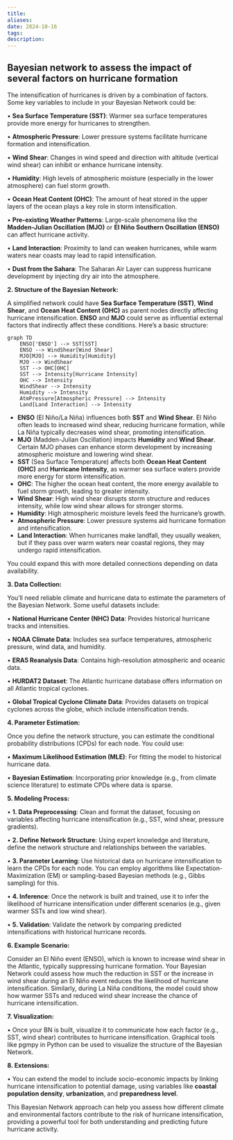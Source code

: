 ```yaml
---
title: 
aliases: 
date: 2024-10-16
tags: 
description:
---
```


## Bayesian network to assess the impact of several factors on hurricane formation

The intensification of hurricanes is driven by a combination of factors. Some key variables to include in your Bayesian Network could be:

• **Sea Surface Temperature (SST)**: Warmer sea surface temperatures provide more energy for hurricanes to strengthen.

• **Atmospheric Pressure**: Lower pressure systems facilitate hurricane formation and intensification.

• **Wind Shear**: Changes in wind speed and direction with altitude (vertical wind shear) can inhibit or enhance hurricane intensity.

• **Humidity**: High levels of atmospheric moisture (especially in the lower atmosphere) can fuel storm growth.

• **Ocean Heat Content (OHC)**: The amount of heat stored in the upper layers of the ocean plays a key role in storm intensification.

• **Pre-existing Weather Patterns**: Large-scale phenomena like the **Madden-Julian Oscillation (MJO)** or **El Niño Southern Oscillation (ENSO)** can affect hurricane activity.

• **Land Interaction**: Proximity to land can weaken hurricanes, while warm waters near coasts may lead to rapid intensification.

• **Dust from the Sahara**: The Saharan Air Layer can suppress hurricane development by injecting dry air into the atmosphere.

  

**2. Structure of the Bayesian Network:**

  

A simplified network could have **Sea Surface Temperature (SST)**, **Wind Shear**, and **Ocean Heat Content (OHC)** as parent nodes directly affecting hurricane intensification. **ENSO** and **MJO** could serve as influential external factors that indirectly affect these conditions. Here’s a basic structure:

```mermaid
graph TD
    ENSO['ENSO'] --> SST[SST]
    ENSO --> WindShear[Wind Shear]
    MJO[MJO] --> Humidity[Humidity]
    MJO --> WindShear
    SST --> OHC[OHC]
    SST --> Intensity[Hurricane Intensity]
    OHC --> Intensity
    WindShear --> Intensity
    Humidity --> Intensity
    AtmPressure[Atmospheric Pressure] --> Intensity
    Land[Land Interaction] --> Intensity
```

- **ENSO** (El Niño/La Niña) influences both **SST** and **Wind Shear**. El Niño often leads to increased wind shear, reducing hurricane formation, while La Niña typically decreases wind shear, promoting intensification.
- **MJO** (Madden-Julian Oscillation) impacts **Humidity** and **Wind Shear**. Certain MJO phases can enhance storm development by increasing atmospheric moisture and lowering wind shear.
- **SST** (Sea Surface Temperature) affects both **Ocean Heat Content (OHC)** and **Hurricane Intensity**, as warmer sea surface waters provide more energy for storm intensification.
- **OHC**: The higher the ocean heat content, the more energy available to fuel storm growth, leading to greater intensity.
- **Wind Shear**: High wind shear disrupts storm structure and reduces intensity, while low wind shear allows for stronger storms.
- **Humidity**: High atmospheric moisture levels feed the hurricane’s growth.
- **Atmospheric Pressure**: Lower pressure systems aid hurricane formation and intensification.
- **Land Interaction**: When hurricanes make landfall, they usually weaken, but if they pass over warm waters near coastal regions, they may undergo rapid intensification.


You could expand this with more detailed connections depending on data availability.


**3. Data Collection:**

  You’ll need reliable climate and hurricane data to estimate the parameters of the Bayesian Network. Some useful datasets include:

• **National Hurricane Center (NHC) Data**: Provides historical hurricane tracks and intensities.

• **NOAA Climate Data**: Includes sea surface temperatures, atmospheric pressure, wind data, and humidity.

• **ERA5 Reanalysis Data**: Contains high-resolution atmospheric and oceanic data.

• **HURDAT2 Dataset**: The Atlantic hurricane database offers information on all Atlantic tropical cyclones.

• **Global Tropical Cyclone Climate Data**: Provides datasets on tropical cyclones across the globe, which include intensification trends.

**4. Parameter Estimation:**

Once you define the network structure, you can estimate the conditional probability distributions (CPDs) for each node. You could use:

  

• **Maximum Likelihood Estimation (MLE)**: For fitting the model to historical hurricane data.

• **Bayesian Estimation**: Incorporating prior knowledge (e.g., from climate science literature) to estimate CPDs where data is sparse.

  

**5. Modeling Process:**

  

• **1. Data Preprocessing**: Clean and format the dataset, focusing on variables affecting hurricane intensification (e.g., SST, wind shear, pressure gradients).

• **2. Define Network Structure**: Using expert knowledge and literature, define the network structure and relationships between the variables.

• **3. Parameter Learning**: Use historical data on hurricane intensification to learn the CPDs for each node. You can employ algorithms like Expectation-Maximization (EM) or sampling-based Bayesian methods (e.g., Gibbs sampling) for this.

• **4. Inference**: Once the network is built and trained, use it to infer the likelihood of hurricane intensification under different scenarios (e.g., given warmer SSTs and low wind shear).

• **5. Validation**: Validate the network by comparing predicted intensifications with historical hurricane records.

  

**6. Example Scenario:**

  

Consider an El Niño event (ENSO), which is known to increase wind shear in the Atlantic, typically suppressing hurricane formation. Your Bayesian Network could assess how much the reduction in SST or the increase in wind shear during an El Niño event reduces the likelihood of hurricane intensification. Similarly, during La Niña conditions, the model could show how warmer SSTs and reduced wind shear increase the chance of hurricane intensification.

  

**7. Visualization:**

  

• Once your BN is built, visualize it to communicate how each factor (e.g., SST, wind shear) contributes to hurricane intensification. Graphical tools like pgmpy in Python can be used to visualize the structure of the Bayesian Network.

  

**8. Extensions:**

  

• You can extend the model to include socio-economic impacts by linking hurricane intensification to potential damage, using variables like **coastal population density**, **urbanization**, and **preparedness level**.

  

This Bayesian Network approach can help you assess how different climate and environmental factors contribute to the risk of hurricane intensification, providing a powerful tool for both understanding and predicting future hurricane activity.


